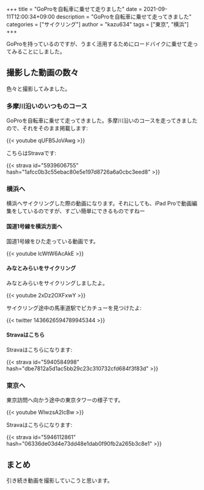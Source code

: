 +++
title = "GoProを自転車に乗せて走りました"
date = 2021-09-11T12:00:34+09:00
description = "GoProを自転車に乗せて走ってきました"
categories = ["サイクリング"]
author = "kazu634"
tags = ["東京", "横浜"]
+++

GoProを持っているのですが、うまく活用するためにロードバイクに乗せて走ってみることにしました。

## 撮影した動画の数々
色々と撮影してみました。

### 多摩川沿いのいつものコース
GoProを自転車に乗せて走ってきました。多摩川沿いのコースを走ってきましたので、それをそのまま掲載します:

{{< youtube qUFB5JoVAwg >}}

こちらはStravaです:

{{< strava id="5939606755" hash="1afcc0b3c55ebac80e5e197d8726a6a0cbc3eed8" >}}

### 横浜へ
横浜へサイクリングした際の動画になります。それにしても、iPad Proで動画編集をしているのですが、すごい簡単にできるものですねー

#### 国道1号線を横浜方面へ
国道1号線をひた走っている動画です。

{{< youtube lcWtW6AcAkE >}}

#### みなとみらいをサイクリング
みなとみらいをサイクリングしましたよ。

{{< youtube 2xDz2OXFxwY >}}

サイクリング途中の馬車道駅でピカチューを見つけたよ:

{{< twitter 1436626594789945344 >}}

#### Stravaはこちら
Stravaはこちらになります:

{{< strava id="5940584998" hash="dbe7812a5d1ac5bb29c23c310732cfd684f3f83d" >}}

### 東京へ
東京訪問へ向かう途中の東京タワーの様子です。

{{< youtube WIwzsA2IcBw >}}

Stravaはこちらになります:

{{< strava id="5946112861" hash="06336de03d4e73dd48e1dab0f90fb2a265b3c8e1" >}}

## まとめ
引き続き動画を撮影していこうと思います。
